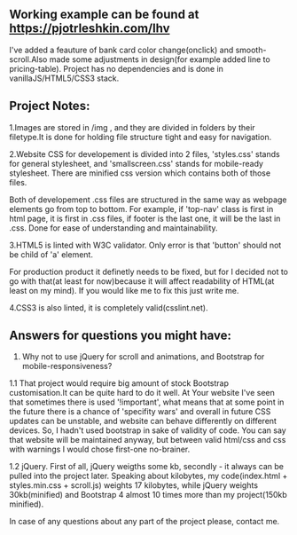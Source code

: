 Working example can be found  at https://pjotrleshkin.com/lhv
--
I've added a feauture of bank card color change(onclick) and smooth-scroll.Also made some adjustments in design(for example added line to pricing-table).
Project has no dependencies and is done in vanillaJS/HTML5/CSS3 stack. 

Project Notes:
--
1.Images are stored in /img , and  they are divided in folders by their filetype.It is done for holding file structure tight and easy for navigation.

2.Website  CSS for developement is divided into 2 files, 'styles.css' stands for general stylesheet, and  'smallscreen.css' stands for mobile-ready stylesheet. 
There are minified css version which contains both of those files.

Both of developement .css files are structured in  the same way as webpage elements go from top to bottom.
For example, if 'top-nav' class is first in html page, it is first in  .css files, if footer is the last one, it will be the last in .css.
Done for ease of understanding and maintainability.

3.HTML5 is linted with W3C validator. Only error is that 'button' should not be child of 'a' element.
  
  
For production product it definetly needs to be fixed, but for  I decided not to go with that(at least for now)because it will affect readability of HTML(at least on my mind).
If you would like me to fix this just write me.

4.CSS3 is also linted, it is completely valid(csslint.net).


Answers for questions you might have:
--
1. Why not to use jQuery for scroll and animations, and Bootstrap for mobile-responsiveness?

1.1 That project would require big amount of stock Bootstrap customisation.It can be quite hard to do it well. At Your website I've seen that sometimes there is used '!important', what means that at some point in the future  there is a chance of 'specifity wars' and overall in future CSS updates can be unstable, and website can behave differently on different devices.
So, I hadn't used bootstrap in sake of validity of code. You can say that website will be maintained anyway, but between valid html/css and css with warnings  I would chose first-one no-brainer.

1.2 jQuery. First of all, jQuery weigths some kb, secondly - it always can be pulled into the project later.
Speaking about kilobytes, my code(index.html + styles.min.css +  scroll.js) weights 17 kilobytes, while jQuery  weights 30kb(minified) and Bootstrap 4 almost 10 times more than my project(150kb minified).

In case of any questions about any part of the project please, contact me.
